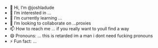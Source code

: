 - 👋 Hi, I’m @joshladude
- 👀 I’m interested in ...
- 🌱 I’m currently learning ...
- 💞️ I’m looking to collaborate on ...proxies
- 📫 How to reach me ... if you really want to youll find a way
- 😄 Pronouns: ... this is retarded im a man i dont need fucking pronouns
- ⚡ Fun fact: ...

<!---
joshladude/joshladude is a ✨ special ✨ repository because its `README.md` (this file) appears on your GitHub profile.
You can click the Preview link to take a look at your changes.
--->
